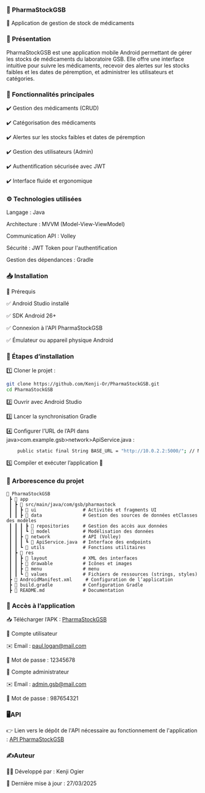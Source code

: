 ### 📱 PharmaStockGSB
🏥 Application de gestion de stock de médicaments

### 📌 Présentation
PharmaStockGSB est une application mobile Android permettant de gérer les stocks de médicaments du laboratoire GSB.
Elle offre une interface intuitive pour suivre les médicaments, recevoir des alertes sur les stocks faibles et les dates de péremption, et administrer les utilisateurs et catégories.

### 🚀 Fonctionnalités principales
✔️ Gestion des médicaments (CRUD)

✔️ Catégorisation des médicaments

✔️ Alertes sur les stocks faibles et dates de péremption

✔️ Gestion des utilisateurs (Admin)

✔️ Authentification sécurisée avec JWT

✔️ Interface fluide et ergonomique

### ⚙️ Technologies utilisées
Langage : Java

Architecture : MVVM (Model-View-ViewModel)

Communication API : Volley

Sécurité : JWT Token pour l'authentification

Gestion des dépendances : Gradle

### 📥 Installation
🔧 Prérequis

✅ Android Studio installé

✅ SDK Android 26+

✅ Connexion à l'API PharmaStockGSB

✅ Émulateur ou appareil physique Android

### 📲 Étapes d’installation
1️⃣ Cloner le projet :
```bash
git clone https://github.com/Kenji-Or/PharmaStockGSB.git
cd PharmaStockGSB
```
2️⃣ Ouvrir avec Android Studio

3️⃣ Lancer la synchronisation Gradle

4️⃣ Configurer l’URL de l’API dans java>com.example.gsb>network>ApiService.java :
```bash
    public static final String BASE_URL = "http://10.0.2.2:5000/"; // Modifier selon le backend
```
5️⃣ Compiler et exécuter l’application 🎉

### 📂 Arborescence du projet
```textplain
📂 PharmaStockGSB  
 ┣ 📂 app  
 ┃ ┣ 📂 src/main/java/com/gsb/pharmastock  
 ┃ ┃ ┣ 📂 ui                 # Activités et fragments UI  
 ┃ ┃ ┣ 📂 data               # Gestion des sources de données etClasses des modèles
 ┃ ┃ ┃ ┣ 📂 repositories     # Gestion des accès aux données
 ┃ ┃ ┃ ┗ 📂 model            # Modélisation des données
 ┃ ┃ ┣ 📂 network            # API (Volley)
 ┃ ┃ ┃ ┗ 📜 ApiService.java  # Interface des endpoints
 ┃ ┃ ┗ 📂 utils              # Fonctions utilitaires  
 ┃ ┣ 📂 res  
 ┃ ┃ ┣ 📂 layout             # XML des interfaces  
 ┃ ┃ ┣ 📂 drawable           # Icônes et images
 ┃ ┃ ┣ 📂 menu               # menu
 ┃ ┃ ┗ 📂 values             # Fichiers de ressources (strings, styles)  
 ┣ 📄 AndroidManifest.xml     # Configuration de l’application  
 ┣ 📄 build.gradle           # Configuration Gradle  
 ┣ 📄 README.md              # Documentation  
```

### 🔑 Accès à l’application
📥 Télécharger l’APK : [PharmaStockGSB](https://github.com/Kenji-Or/PharmaStockGSB/releases/download/V1.0/app-release.apk)

🔹 Compte utilisateur

✉️ Email : paul.logan@mail.com

🔑 Mot de passe : 12345678

🔹 Compte administrateur

✉️ Email : admin.gsb@mail.com

🔑 Mot de passe : 987654321

### 🖥️API
👉 Lien vers le dépôt de l'API nécessaire au fonctionnement de l'application : [API PharmaStockGSB](https://github.com/Kenji-Or/API_GSB_PharmaStock)

### ✍️Auteur
👨‍💻 Développé par : Kenji Ogier

📅 Dernière mise à jour : 27/03/2025

